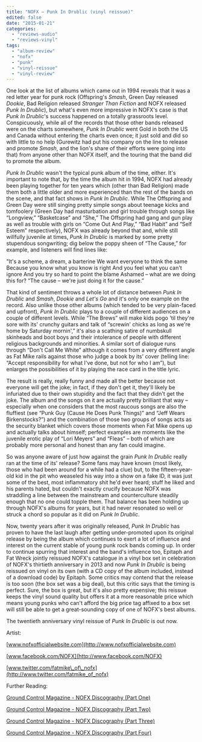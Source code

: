 ```yaml
---
title: "NOFX – Punk In Drublic (vinyl reissue)"
edited: false
date: "2015-01-21"
categories:
  - "reviews-audio"
  - "reviews-vinyl"
tags:
  - "album-review"
  - "nofx"
  - "punk"
  - "vinyl-reissue"
  - "vinyl-review"
---
```


One look at the list of albums which came out in 1994 reveals that it was a red letter year for punk rock (Offspring's _Smash_, Green Day released _Dookie_, Bad Religion released _Stranger Than Fiction_ and NOFX released _Punk In Drublic_), but what's even more impressive in NOFX's case is that _Punk In Drublic_'s success happened on a totally grassroots level. Conspicuously, while all of the records that those other bands released were on the charts somewhere, _Punk In Drublic_ went Gold in both the US and Canada without entering the charts even once; it just sold and did so with little to no help (Gurewitz had put his company on the line to release and promote _Smash_, and the lion's share of their efforts were going into that) from anyone other than NOFX itself, and the touring that the band did to promote the album.

_Punk In Drublic_ wasn't the typical punk album of the time, either. It's important to note that, by the time the album hit in 1994, NOFX had already been playing together for ten years which (other than Bad Religion) made them both a little older and more experienced than the rest of the bands on the scene, and that fact shows in _Punk In Drublic_. While The Offspring and Green Day were still singing pretty simple songs about teenage kicks and tomfoolery (Green Day had masturbation and girl trouble through songs like “Longview,” “Basketcase” and “She,” The Offspring had gang and gun play as well as trouble with girls on “Come Out And Play,” “Bad Habit” and “Self Esteem” respectively), NOFX was already beyond that and, while still willfully juvenile at times, _Punk In Drublic_ is marked by some pretty stupendous songwriting; dig below the poppy sheen of “The Cause,” for example, and listeners will find lines like:

"It's a scheme, a dream, a barterine We want everyone to think the same Because you know what you know is right And you feel what you can't ignore And you try so hard to point the blame Ashamed – what are we doing this for? “The cause – we're just doing it for the cause.”

That kind of sentiment throws a whole lot of distance between _Punk In Drublic_ and _Smash_, _Dookie_ and _Let's Go_ and it's only one example on the record. Also unlike those other albums (which tended to be very plain-faced and upfront), _Punk In Drublic_ plays to a couple of different audiences on a couple of different levels. While “The Brews” will make kids pogo 'til they're sore with its' crunchy guitars and talk of “screwin' chicks as long as we're home by Saturday mornin',” it's also a scathing satire of numbskull skinheads and boot boys and their intolerance of people with different religious backgrounds and minorities. A similar sort of dialogue runs through “Don't Call Me White” although it comes from a very different angle as Fat Mike rails against those who judge a book by its' cover (telling line: “Accept responsibility for what I've done, but not for who I am”), but enlarges the possibilities of it by playing the race card in the title lyric.

The result is really, really funny and made all the better because not everyone will get the joke; in fact, if they don't get it, they'll likely be infuriated due to their own stupidity and the fact that they didn't get the joke. The album and the songs on it are actually pretty brilliant that way – especially when one considers that the most raucous songs are also the fluffiest (see “Punk Guy (Cause He Does Punk Things)” and “Jeff Wears Birkenstocks?”) and the combination of those two groups of songs acts as the security blanket which covers those moments when Fat Mike opens up and actually talks about himself; perfect examples are moments like the juvenile erotic play of “Lori Meyers” and “Fleas” – both of which are probably more personal and honest than any fan could imagine.

So was anyone aware of just how against the grain _Punk In Drublic_ really ran at the time of its' release? Some fans may have known (most likely, those who had been around for a while had a clue) but, to the fifteen-year-old kid in the pit who weaseled his way into a show on a fake ID, it was just some of the best, most inflammatory shit he'd ever heard; stuff he liked and his parents hated, but couldn't exactly crucify because NOFX was straddling a line between the mainstream and counterculture steadily enough that no one could topple them. That balance has been holding up through NOFX's albums for years, but it had never resonated so well or struck a chord so popular as it did on _Punk In Drublic_.

Now, twenty years after it was originally released, _Punk In Drublic_ has proven to have the last laugh after getting under-promoted upon its original release by being the album which continues to exert a lot of influence and interest on the current stable of young punk rock bands coming up. In order to continue spurring that interest and the band's influence too, Epitaph and Fat Wreck jointly reissued NOFX's catalogue in a vinyl box set in celebration of NOFX's thirtieth anniversary in 2013 and now _Punk In Drublic_ is being reissued on vinyl on its own (with a CD copy of the album included, instead of a download code) by Epitaph. Some critics may contend that the release is too soon (the box set was a big deal), but this critic says that the timing is perfect. Sure, the box is great, but it's also pretty expensive; this reissue keeps the vinyl sound quality but offers it at a more reasonable price which means young punks who can't afford the big price tag affixed to a box set will still be able to get a great-sounding copy of one of NOFX's best albums.

The twentieth anniversary vinyl reissue of _Punk In Drublic_ is out now.

Artist:

[www.nofxofficialwebsite.com](http://www.nofxofficialwebsite.com)

[www.facebook.com/NOFX](http://www.facebook.com/NOFX)

[www.twitter.com/fatmike\_of\_nofx](http://www.twitter.com/fatmike_of_nofx)

Further Reading:

[Ground Control Magazine - NOFX Discography (Part One)](http://groundcontrolmag.com/detail/1/2131/)

[Ground Control Magazine - NOFX Discography (Part Two)](http://groundcontrolmag.com/detail/1/2132/)

[Ground Control Magazine - NOFX Discography (Part Three)](http://groundcontrolmag.com/detail/1/2133/)

[Ground Control Magazine - NOFX Discography (Part Four)](http://groundcontrolmag.com/detail/1/2134/)
